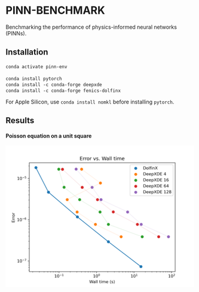 # PINN-BENCHMARK

Benchmarking the performance of physics-informed neural networks (PINNs).

## Installation

```
conda activate pinn-env

conda install pytorch
conda install -c conda-forge deepxde
conda install -c conda-forge fenics-dolfinx
```

For Apple Silicon, use `conda install nomkl` before installing `pytorch`.


## Results

#### Poisson equation on a unit square
![poisson](https://github.com/aai-institute/Continuity/blob/main/benchmarks/pinn_benchmark/output/error_vs_wall_time_poisson.png?raw=true)
